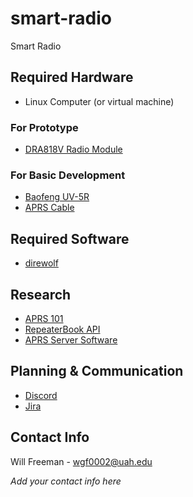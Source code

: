 # smart-radio
Smart Radio

## Required Hardware

* Linux Computer (or virtual machine)

### For Prototype
* [DRA818V Radio Module](https://www.ebay.com/itm/DRA-818V-Semi-complete-VHF-radio-PCB-w-Low-Pass-filter-Audio-Amplifier-DRA818/202481167831?hash=item2f24d16dd7:g:~~0AAOSwJclZpA4Y)

### For Basic Development
* [Baofeng UV-5R](amazon.com/BaoFeng-UV-5R-Dual-Radio-Black/dp/B007H4VT7A)
* [APRS Cable](https://www.amazon.com/BTECH-APRS-K1-Interface-APRSDroid-Compatible/dp/B01LMIBAZW)

## Required Software
* [direwolf](https://github.com/wb2osz/direwolf)

## Research
* [APRS 101](http://www.aprs.org/doc/APRS101.PDF)
* [RepeaterBook API](https://www.repeaterbook.com/wiki/doku.php?id=api)
* [APRS Server Software](http://www.aprs-is.net/ServerSoftware.aspx)

## Planning & Communication
* [Discord](https://discord.com/invite/FSH88VA6)
* [Jira](https://smart-radio.atlassian.net)

## Contact Info

Will Freeman - [wgf0002@uah.edu](mailto:wg0002@uah.edu)

_Add your contact info here_
